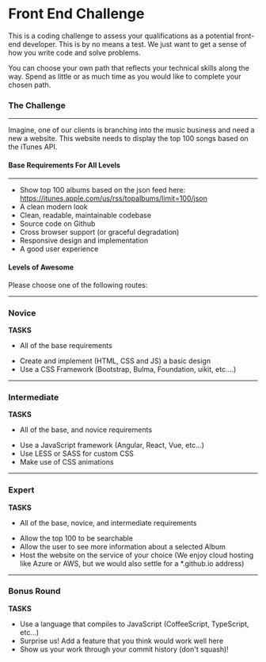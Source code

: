 Front End Challenge
====================

This is a coding challenge to assess your qualifications as a potential front-end developer. This is by no means a test. We just want to get a sense of how you write code and solve problems.

You can choose your own path that reflects your technical skills along the way. Spend as little or as much time as you would like to complete your chosen path. 

### The Challenge
-------
Imagine, one of our clients is branching into the music business and need a new a website. This website needs to display the top 100 songs based on the iTunes API.   

#### Base Requirements For All Levels
-------
- Show top 100 albums based on the json feed here:  https://itunes.apple.com/us/rss/topalbums/limit=100/json
- A clean modern look
- Clean, readable, maintainable codebase
- Source code on Github
- Cross browser support (or graceful degradation) 
- Responsive design and implementation
- A good user experience


#### Levels of Awesome

Please choose one of the following routes: 

-------
### Novice

**TASKS**
* All of the base requirements
+ Create and implement (HTML, CSS and JS) a basic design 
+ Use a CSS Framework (Bootstrap, Bulma, Foundation, uikit, etc.…)


-------
### Intermediate

**TASKS**
* All of the base, and novice requirements
+ Use a JavaScript framework (Angular, React, Vue, etc...)
+ Use LESS or SASS for custom CSS
+ Make use of CSS animations


-------
### Expert

**TASKS**
* All of the base, novice, and intermediate requirements
+ Allow the top 100 to be searchable 
+ Allow the user to see more information about a selected Album
+ Host the website on the service of your choice (We enjoy cloud hosting like Azure or AWS, but we would also settle for a *.github.io address)


-------
### Bonus Round

**TASKS**
+ Use a language that compiles to JavaScript (CoffeeScript, TypeScript, etc...)
+ Surprise us! Add a feature that you think would work well here 
+ Show us your work through your commit history (don't squash)!
